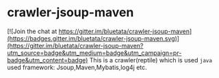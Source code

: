 # crawler-jsoup-maven

[![Join the chat at https://gitter.im/bluetata/crawler-jsoup-maven](https://badges.gitter.im/bluetata/crawler-jsoup-maven.svg)](https://gitter.im/bluetata/crawler-jsoup-maven?utm_source=badge&utm_medium=badge&utm_campaign=pr-badge&utm_content=badge)
This is a crawler(reptile) which is used `java` </br>
used framework: Jsoup,Maven,Mybatis,log4j etc.